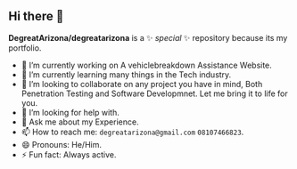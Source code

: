 ## Hi there 👋

**DegreatArizona/degreatarizona** is a ✨ _special_ ✨ repository because its my portfolio.


- 🔭 I’m currently working on A vehiclebreakdown Assistance Website.
- 🌱 I’m currently learning many things in the Tech industry.
- 👯 I’m looking to collaborate on any project you have in mind, Both Penetration Testing and Software Developmnet. Let me bring it to life for you.
- 🤔 I’m looking for help with.
- 💬 Ask me about my Experience.
- 📫 How to reach me: `degreatarizona@gmail.com` `08107466823`.
- 😄 Pronouns: He/Him.
- ⚡ Fun fact: Always active.
